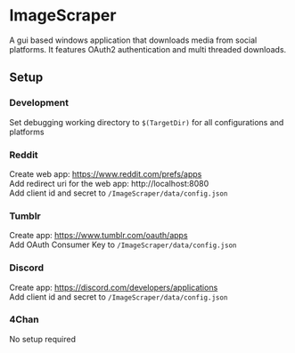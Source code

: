 # ImageScraper

  

A gui based windows application that downloads media from social platforms.
It features OAuth2 authentication and multi threaded downloads.

## Setup


### Development


Set debugging working directory to `$(TargetDir)` for all configurations and platforms
  

### Reddit



Create web app: https://www.reddit.com/prefs/apps  
Add redirect uri for the web app: http://localhost:8080  
Add client id and secret to `/ImageScraper/data/config.json`  


### Tumblr

  

Create app: https://www.tumblr.com/oauth/apps  
Add OAuth Consumer Key to `/ImageScraper/data/config.json`  


### Discord

  

Create app: https://discord.com/developers/applications  
Add client id and secret to `/ImageScraper/data/config.json`  


### 4Chan

  

No setup required  